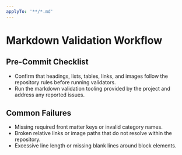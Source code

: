 ```yaml
---
applyTo: '**/*.md'
---
```


# Markdown Validation Workflow

## Pre-Commit Checklist
- Confirm that headings, lists, tables, links, and images follow the repository rules before running validators.
- Run the markdown validation tooling provided by the project and address any reported issues.

## Common Failures
- Missing required front matter keys or invalid category names.
- Broken relative links or image paths that do not resolve within the repository.
- Excessive line length or missing blank lines around block elements.

